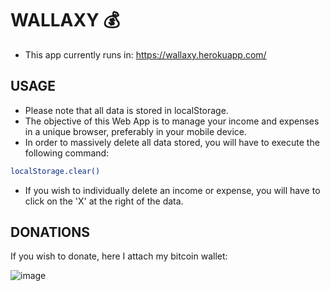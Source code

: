 # WALLAXY 💰
- This app currently runs in: https://wallaxy.herokuapp.com/ 

## USAGE

- Please note that all data is stored in localStorage. 
- The objective of this Web App is to manage your income and expenses in a unique browser, preferably in your mobile device.
- In order to massively delete all data stored, you will have to execute the following command: 

```bash
localStorage.clear()
```

- If you wish to individually delete an income or expense, you will have to click on the 'X' at the right of the data.

## DONATIONS
If you wish to donate, here I attach my bitcoin wallet:

![image](https://user-images.githubusercontent.com/13205178/145390841-649e2917-4a0c-4aea-99e8-b4e4b229274f.png)
